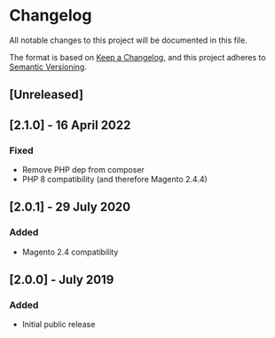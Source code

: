 # Changelog
All notable changes to this project will be documented in this file.

The format is based on [Keep a Changelog](https://keepachangelog.com/en/1.0.0/),
and this project adheres to [Semantic Versioning](https://semver.org/spec/v2.0.0.html).

## [Unreleased]

## [2.1.0] - 16 April 2022
### Fixed
- Remove PHP dep from composer
- PHP 8 compatibility (and therefore Magento 2.4.4)

## [2.0.1] - 29 July 2020
### Added
- Magento 2.4 compatibility

## [2.0.0] - July 2019
### Added
- Initial public release
